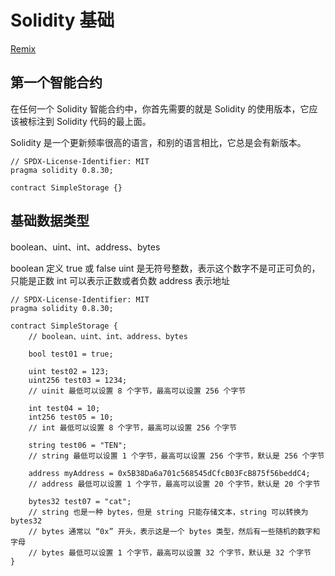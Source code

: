 # Solidity 基础

[Remix](https://remix.ethereum.org/)

## 第一个智能合约

在任何一个 Solidity 智能合约中，你首先需要的就是 Solidity 的使用版本，它应该被标注到 Solidity 代码的最上面。

Solidity 是一个更新频率很高的语言，和别的语言相比，它总是会有新版本。

```solidity
// SPDX-License-Identifier: MIT
pragma solidity 0.8.30;

contract SimpleStorage {}
```

## 基础数据类型

boolean、uint、int、address、bytes

boolean 定义 true 或 false
uint 是无符号整数，表示这个数字不是可正可负的，只能是正数
int 可以表示正数或者负数
address 表示地址

```solidity
// SPDX-License-Identifier: MIT
pragma solidity 0.8.30;

contract SimpleStorage {
    // boolean、uint、int、address、bytes

    bool test01 = true;

    uint test02 = 123;
    uint256 test03 = 1234;
    // uinit 最低可以设置 8 个字节，最高可以设置 256 个字节

    int test04 = 10;
    int256 test05 = 10;
    // int 最低可以设置 8 个字节，最高可以设置 256 个字节

    string test06 = "TEN";
    // string 最低可以设置 1 个字节，最高可以设置 256 个字节，默认是 256 个字节

    address myAddress = 0x5B38Da6a701c568545dCfcB03FcB875f56beddC4;
    // address 最低可以设置 1 个字节，最高可以设置 20 个字节，默认是 20 个字节

    bytes32 test07 = "cat";
    // string 也是一种 bytes，但是 string 只能存储文本，string 可以转换为 bytes32
    // bytes 通常以 “0x” 开头，表示这是一个 bytes 类型，然后有一些随机的数字和字母
    // bytes 最低可以设置 1 个字节，最高可以设置 32 个字节，默认是 32 个字节
}
```

